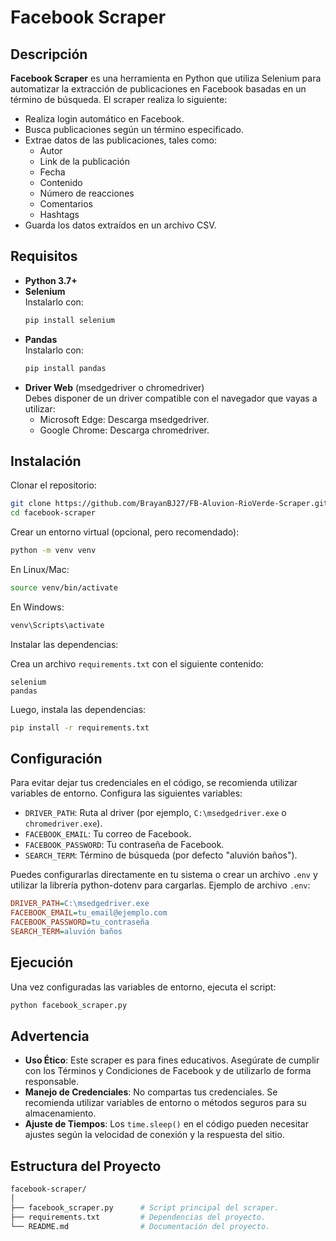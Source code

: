 # Facebook Scraper

## Descripción
**Facebook Scraper** es una herramienta en Python que utiliza Selenium para automatizar la extracción de publicaciones en Facebook basadas en un término de búsqueda. El scraper realiza lo siguiente:

- Realiza login automático en Facebook.
- Busca publicaciones según un término especificado.
- Extrae datos de las publicaciones, tales como:
    - Autor
    - Link de la publicación
    - Fecha
    - Contenido
    - Número de reacciones
    - Comentarios
    - Hashtags
- Guarda los datos extraídos en un archivo CSV.

## Requisitos

- **Python 3.7+**
- **Selenium**  
    Instalarlo con:
    ```bash
    pip install selenium
    ```
- **Pandas**  
    Instalarlo con:
    ```bash
    pip install pandas
    ```
- **Driver Web** (msedgedriver o chromedriver)  
    Debes disponer de un driver compatible con el navegador que vayas a utilizar:  
    - Microsoft Edge: Descarga msedgedriver.  
    - Google Chrome: Descarga chromedriver.

## Instalación

Clonar el repositorio:

```bash
git clone https://github.com/BrayanBJ27/FB-Aluvion-RioVerde-Scraper.git
cd facebook-scraper
```

Crear un entorno virtual (opcional, pero recomendado):

```bash
python -m venv venv
```

En Linux/Mac:

```bash
source venv/bin/activate
```

En Windows:

```bash
venv\Scripts\activate
```

Instalar las dependencias:

Crea un archivo `requirements.txt` con el siguiente contenido:

```nginx
selenium
pandas
```

Luego, instala las dependencias:

```bash
pip install -r requirements.txt
```

## Configuración

Para evitar dejar tus credenciales en el código, se recomienda utilizar variables de entorno. Configura las siguientes variables:

- `DRIVER_PATH`: Ruta al driver (por ejemplo, `C:\msedgedriver.exe` o `chromedriver.exe`).
- `FACEBOOK_EMAIL`: Tu correo de Facebook.
- `FACEBOOK_PASSWORD`: Tu contraseña de Facebook.
- `SEARCH_TERM`: Término de búsqueda (por defecto "aluvión baños").

Puedes configurarlas directamente en tu sistema o crear un archivo `.env` y utilizar la librería python-dotenv para cargarlas. Ejemplo de archivo `.env`:

```ini
DRIVER_PATH=C:\msedgedriver.exe
FACEBOOK_EMAIL=tu_email@ejemplo.com
FACEBOOK_PASSWORD=tu_contraseña
SEARCH_TERM=aluvión baños
```

## Ejecución

Una vez configuradas las variables de entorno, ejecuta el script:

```bash
python facebook_scraper.py
```

## Advertencia

- **Uso Ético**: Este scraper es para fines educativos. Asegúrate de cumplir con los Términos y Condiciones de Facebook y de utilizarlo de forma responsable.
- **Manejo de Credenciales**: No compartas tus credenciales. Se recomienda utilizar variables de entorno o métodos seguros para su almacenamiento.
- **Ajuste de Tiempos**: Los `time.sleep()` en el código pueden necesitar ajustes según la velocidad de conexión y la respuesta del sitio.

## Estructura del Proyecto

```bash
facebook-scraper/
│
├── facebook_scraper.py      # Script principal del scraper.
├── requirements.txt         # Dependencias del proyecto.
└── README.md                # Documentación del proyecto.
```